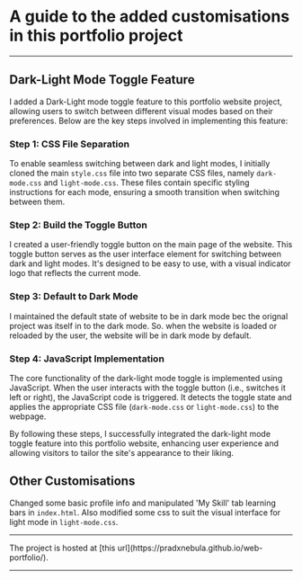 # A guide to the added customisations in this portfolio project

---

## Dark-Light Mode Toggle Feature

I added a Dark-Light mode toggle feature to this portfolio website project, allowing users to switch between different visual modes based on their preferences. Below are the key steps involved in implementing this feature:

### Step 1: CSS File Separation
To enable seamless switching between dark and light modes, I initially cloned the main `style.css` file into two separate CSS files, namely `dark-mode.css` and `light-mode.css`. These files contain specific styling instructions for each mode, ensuring a smooth transition when switching between them.

### Step 2: Build the Toggle Button
I created a user-friendly toggle button on the main page of the website. This toggle button serves as the user interface element for switching between dark and light modes. It's designed to be easy to use, with a visual indicator logo that reflects the current mode.

### Step 3: Default to Dark Mode
I maintained the default state of website to be in dark mode bec the orignal project was itself in to the dark mode. So. when the website is loaded or reloaded by the user, the website will be in dark mode by default.

### Step 4: JavaScript Implementation
The core functionality of the dark-light mode toggle is implemented using JavaScript. When the user interacts with the toggle button (i.e., switches it left or right), the JavaScript code is triggered. It detects the toggle state and applies the appropriate CSS file (`dark-mode.css` or `light-mode.css`) to the webpage. 

By following these steps, I successfully integrated the dark-light mode toggle feature into this portfolio website, enhancing user experience and allowing visitors to tailor the site's appearance to their liking.

## Other Customisations

Changed some basic profile info and manipulated 'My Skill' tab learning bars in `index.html`. Also modified some css to suit the visual interface for light mode in `light-mode.css`.
<hr>
The project is hosted at [this url](https://pradxnebula.github.io/web-portfolio/).
<hr>


